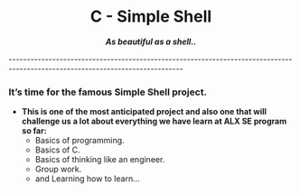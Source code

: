 <h1 align="center">
	C - Simple Shell
</h1>
<p align="center">
	<b><i>As beautiful as a shell.. </i></b><br>
</p>
------------------------------------------------------------------------------------------------------------------------------
<h3>It’s time for the famous Simple Shell project.</h3>

- **This is one of the most anticipated project and also one that will challenge us a lot about everything we have learn at ALX SE program so far:**
    - Basics of programming.
    - Basics of C.
    - Basics of thinking like an engineer.
    - Group work.
    - and Learning how to learn…

